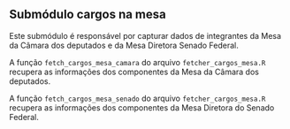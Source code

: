 ## Submódulo cargos na mesa

Este submódulo é responsável por capturar dados de integrantes da Mesa da Câmara dos deputados e da Mesa Diretora Senado Federal.

A função `fetch_cargos_mesa_camara` do arquivo `fetcher_cargos_mesa.R` recupera as informações dos componentes da Mesa da Câmara dos deputados.

A função `fetch_cargos_mesa_senado` do arquivo `fetcher_cargos_mesa.R` recupera as informações dos componentes da Mesa Diretora do Senado Federal.